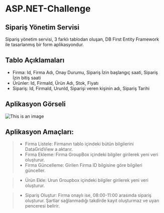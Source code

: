 # ASP.NET-Challenge

## Sipariş Yönetim Servisi

Sipariş yönetim servisi, 3 farklı tablodan oluşan, DB First Entity Framework ile tasarlanmış bir form aplikasyondur.

## Tablo Açıklamaları
- Firma: Id, Firma Adı, Onay Durumu, Sipariş İzin başlangıç saati, Sipariş İzin bitiş saati
- Ürünler: Id, FirmaId, Ürün Adı, Stok, Fiyatı 
- Sipariş: Id, FirmaId, UrunId, Siparişi veren kişinin adı, Sipariş Tarihi

## Aplikasyon Görseli
![This is an image](https://i.ibb.co/74TrqNJ/Ekran-G-r-nt-s-71.png)

## Aplikasyon Amaçları:
>- Firma Listele: Firmanın tablo içindeki bütün bilgilerini DataGridView a aktarır.
>- Firma Ekleme: Firma GroupBox içindeki bilgiler girilerek yeni veri oluşturur.
>- Firma Güncelleme: Girilen Firma ID bilgisine göre bilgileri günceller.

>- Ürün Ekle: Urun Groupbox içindeki bilgiler girilerek yeni veri oluşturur.

>- Sipariş Oluştur: Firma onaylı ise, 08:00-11:00 arasında sipariş oluşturur. Şartlar sağlanmadığı takdirde kayıt oluşturmaz ve uyarı penceresi belirir.
